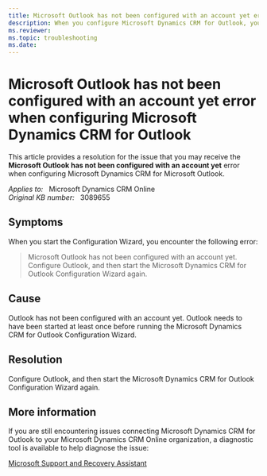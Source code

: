 ```yaml
---
title: Microsoft Outlook has not been configured with an account yet error when configuring
description: When you configure Microsoft Dynamics CRM for Outlook, you receive the Microsoft Outlook has not been configured with an account yet error. Provides a resolution.
ms.reviewer: 
ms.topic: troubleshooting
ms.date: 
---
```

# Microsoft Outlook has not been configured with an account yet error when configuring Microsoft Dynamics CRM for Outlook

This article provides a resolution for the issue that you may receive the **Microsoft Outlook has not been configured with an account yet** error when configuring Microsoft Dynamics CRM for Microsoft Outlook.

_Applies to:_ &nbsp; Microsoft Dynamics CRM Online  
_Original KB number:_ &nbsp; 3089655

## Symptoms

When you start the Configuration Wizard, you encounter the following error:

> Microsoft Outlook has not been configured with an account yet. Configure Outlook, and then start the Microsoft Dynamics CRM for Outlook Configuration Wizard again.

## Cause

Outlook has not been configured with an account yet. Outlook needs to have been started at least once before running the Microsoft Dynamics CRM for Outlook Configuration Wizard.

## Resolution

Configure Outlook, and then start the Microsoft Dynamics CRM for Outlook Configuration Wizard again.

## More information

If you are still encountering issues connecting Microsoft Dynamics CRM for Outlook to your Microsoft Dynamics CRM Online organization, a diagnostic tool is available to help diagnose the issue:

[Microsoft Support and Recovery Assistant](https://support.microsoft.com/office/about-the-microsoft-support-and-recovery-assistant-e90bb691-c2a7-4697-a94f-88836856c72f?ui=en-us&rs=en-us&ad=us#/Download?env=Prod&referralSite=CRMOCConfigKB)
